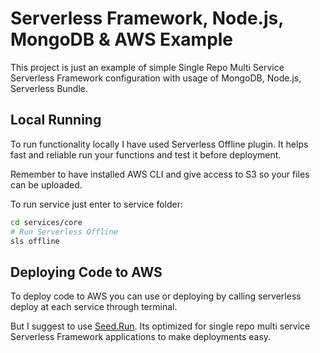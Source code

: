# Serverless Framework, Node.js, MongoDB & AWS Example

This project is just an example of simple Single Repo Multi Service 
Serverless Framework configuration with usage of MongoDB, Node.js,
Serverless Bundle.

## Local Running

To run functionality locally I have used Serverless Offline plugin. 
It helps fast and reliable run your functions and test it before deployment.

Remember to have installed AWS CLI and give access to S3 so your files
can be uploaded.

To run service just enter to service folder:

```sh
cd services/core
# Run Serverless Offline
sls offline
```

## Deploying Code to AWS

To deploy code to AWS you can use or deploying by calling 
serverless deploy at each service through terminal.

But I suggest to use [Seed.Run](https://seed.run/). Its optimized for single repo
multi service Serverless Framework applications to make deployments easy.
 
